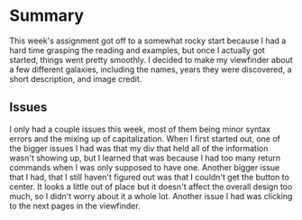 # Summary

This week's assignment got off to a somewhat rocky start because I had a hard time grasping the reading and examples, but once I actually got started, things went pretty smoothly. I decided to make my viewfinder about a few different galaxies, including the names, years they were discovered, a short description, and image credit.

## Issues

I only had a couple issues this week, most of them being minor syntax errors and the mixing up of capitalization. When I first started out, one of the bigger issues I had was that my div that held all of the information wasn't showing up, but I learned that was because I had too many return commands when I was only supposed to have one. Another bigger issue that I had, that I still haven't figured out was that I couldn't get the button to center. It looks a little out of place but it doesn't affect the overall design too much, so I didn't worry about it a whole lot. Another issue I had was clicking to the next pages in the viewfinder. 
